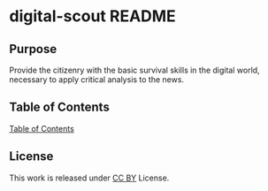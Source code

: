 # digital-scout README

## Purpose

Provide the citizenry with the basic survival skills in the digital world,
necessary to apply critical analysis to the news.

## Table of Contents

[Table of Contents](./toc.md)

## License

This work is released under
[CC BY](https://creativecommons.org/licenses/by/4.0/) License.
